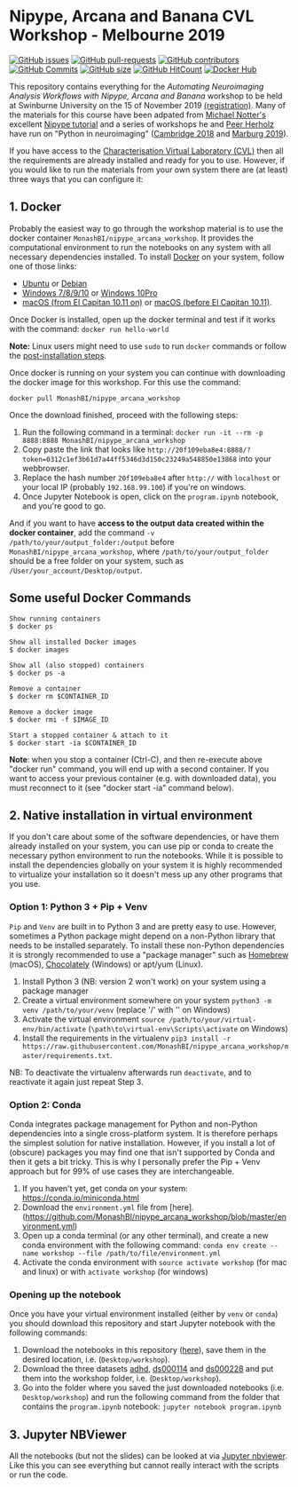 # Nipype, Arcana and Banana CVL Workshop - Melbourne 2019

[![GitHub issues](https://img.shields.io/github/issues/MonashBI/nipype_arcana_workshop.svg)](https://github.com/MonashBI/nipype_arcana_workshop/issues/)
[![GitHub pull-requests](https://img.shields.io/github/issues-pr/MonashBI/nipype_arcana_workshop.svg)](https://github.com/MonashBI/nipype_arcana_workshop/pulls/)
[![GitHub contributors](https://img.shields.io/github/contributors/MonashBI/nipype_arcana_workshop.svg)](https://GitHub.com/MonashBI/nipype_arcana_workshop/graphs/contributors/)
[![GitHub Commits](https://github-basic-badges.herokuapp.com/commits/MonashBI/nipype_arcana_workshop.svg)](https://github.com/MonashBI/nipype_arcana_workshop/commits/master)
[![GitHub size](https://github-size-badge.herokuapp.com/MonashBI/nipype_arcana_workshop.svg)](https://github.com/MonashBI/nipype_arcana_workshop/archive/master.zip)
[![GitHub HitCount](http://hits.dwyl.io/MonashBI/nipype_arcana_workshop.svg)](http://hits.dwyl.io/MonashBI/nipype_arcana_workshop)
[![Docker Hub](https://img.shields.io/docker/pulls/MonashBI/nipype_arcana_workshop.svg?maxAge=2592000)](https://hub.docker.com/r/MonashBI/nipype_arcana_workshop/)

This repository contains everything for the *Automating Neuroimaging Analysis Workflows with Nipype, Arcana and Banana* workshop to be held at Swinburne University on the 15 of November 2019 [(registration)](https://www.eventbrite.com.au/e/automating-neuroimaging-analysis-workflows-with-nipype-arcana-and-banana-registration-69832758661). Many of the materials for this course have been adpated from [Michael Notter's](https://github.com/miykael) excellent [Nipype tutorial](https://github.com/miykael/nipype_tutorial) and a series of workshops he and [Peer Herholz](https://github.com/PeerHerholz) have run on "Python in neuroimaging" ([Cambridge 2018](https://nbviewer.jupyter.org/github/miykael/workshop_cambridge/blob/master/program.ipynb) and [Marburg 2019](https://nbviewer.jupyter.org/github/PeerHerholz/workshop_marburg/blob/master/program.ipynb)).

If you have access to the [Characterisation Virtual Laboratory (CVL)](https://www.cvl.org.au) then all the requirements are already installed and ready for you to use. However, if you would like to run the materials from your own system there are (at least) three ways that you can configure it:

## 1. Docker

Probably the easiest way to go through the workshop material is to use the docker container `MonashBI/nipype_arcana_workshop`. It provides the computational environment to run the notebooks on any system with all necessary dependencies installed. To install [Docker](https://www.docker.com/) on your system, follow one of those links:

 - [Ubuntu](https://docs.docker.com/engine/installation/linux/ubuntu/) or [Debian](https://docs.docker.com/engine/installation/linux/docker-ce/debian/)
 - [Windows 7/8/9/10](https://docs.docker.com/toolbox/toolbox_install_windows/) or [Windows 10Pro](https://docs.docker.com/docker-for-windows/install/)
 - [macOS (from El Capitan 10.11 on)](https://docs.docker.com/docker-for-mac/install/) or [macOS (before El Capitan 10.11)](https://docs.docker.com/toolbox/toolbox_install_mac/).

Once Docker is installed, open up the docker terminal and test if it works with the command: `docker run hello-world`

**Note:** Linux users might need to use ``sudo`` to run ``docker`` commands or follow the [post-installation steps](https://docs.docker.com/engine/installation/linux/linux-postinstall/).

Once docker is running on your system you can continue with downloading the docker image for this workshop. For this use the command:

`docker pull MonashBI/nipype_arcana_workshop`

Once the download finished, proceed with the following steps:

1. Run the following command in a terminal: ```docker run -it --rm -p 8888:8888 MonashBI/nipype_arcana_workshop```
2. Copy paste the link that looks like ```http://20f109eba8e4:8888/?token=0312c1ef3b61d7a44ff5346d3d150c23249a548850e13868``` into your webbrowser.
3. Replace the hash number ```20f109eba8e4``` after `http://` with `localhost` or your local IP (probably `192.168.99.100`) if you're on windows.
4. Once Jupyter Notebook is open, click on the `program.ipynb` notebook, and you're good to go.

And if you want to have **access to the output data created within the docker container**, add the command  `-v /path/to/your/output_folder:/output` before `MonashBI/nipype_arcana_workshop`, where `/path/to/your/output_folder` should be a free folder on your system, such as `/User/your_account/Desktop/output`.

## Some useful Docker Commands

    Show running containers
    $ docker ps

    Show all installed Docker images
    $ docker images

    Show all (also stopped) containers
    $ docker ps -a

    Remove a container
    $ docker rm $CONTAINER_ID

    Remove a docker image
    $ docker rmi -f $IMAGE_ID

    Start a stopped container & attach to it
    $ docker start -ia $CONTAINER_ID

**Note**: when you stop a container (Ctrl-C), and then re-execute above "docker run" command, you will end up with a second container. If you want to access your previous container (e.g. with downloaded data), you must reconnect to it (see "docker start -ia" command below).



## 2. Native installation in virtual environment

If you don't care about some of the software dependencies, or have them already installed on your system, you can use pip or conda to create the necessary python environment to run the notebooks. While it is possible to install the dependencies globally on your system it is highly recommended to virtualize your installation so it doesn't mess up any other programs that you use.

### Option 1: Python 3 + Pip + Venv

`Pip` and `Venv` are built in to Python 3 and are pretty easy to use. However, sometimes a Python package might depend on a non-Python library that needs
to be installed separately. To install these non-Python dependencies it is strongly recommended to use a "package manager" such as [Homebrew](http://brew.sh) (macOS), [Chocolately](http://chocolatey.org) (Windows) or apt/yum (Linux).

1. Install Python 3 (NB: version 2 won't work) on your system using a package manager
2. Create a virtual environment somewhere on your system `python3 -m venv /path/to/your/venv` (replace '/' with '\' on Windows)
3. Activate the virtual environment `source /path/to/your/virtual-env/bin/activate` (`\path\to\virtual-env\Scripts\activate` on Windows)
4. Install the requirements in the virtualenv `pip3 install -r https://raw.githubusercontent.com/MonashBI/nipype_arcana_workshop/master/requirements.txt`.

NB: To deactivate the virtualenv afterwards run `deactivate`, and to reactivate it again just repeat Step 3.

### Option 2: Conda

Conda integrates package management for Python and non-Python dependencies into a single cross-platform system. It is therefore perhaps the simplest solution for native installation. However, if you install a lot of (obscure) packages you may find one that isn't supported by Conda and then it gets a bit tricky. This is why I personally prefer the Pip + Venv approach but for 99% of use cases they are interchangeable.

1. If you haven't yet, get conda on your system: https://conda.io/miniconda.html
2. Download the `environment.yml` file from [here].(https://github.com/MonashBI/nipype_arcana_workshop/blob/master/environment.yml)
3. Open up a conda terminal (or any other terminal), and create a new conda environment with the following command: `conda env create --name workshop --file /path/to/file/environment.yml`
4. Activate the conda environment with `source activate workshop` (for mac and linux) or with `activate workshop` (for windows)

### Opening up the notebook

Once you have your virtual environment installed (either by `venv` or `conda`) you should download this repository and start Jupyter notebook with the following commands:

1. Download the notebooks in this repository ([here](https://github.com/MonashBI/nipype_arcana_workshop/archive/master.zip)), save them in the desired location, i.e. (`Desktop/workshop`).
2. Download the three datasets [adhd](https://www.dropbox.com/sh/wl0auzjfnp2jia3/AAChCae4sCHzB8GJ02VHGOYQa?dl=1), [ds000114](https://www.dropbox.com/sh/s0m8iz8fer3j5el/AACMamy4DyTMHMBud1IVgEDka?dl=1) and [ds000228](https://drive.google.com/file/d/1TWMVjjsBzWJvOx_uq-YVbJU4Yw0Ob0Wh/view?usp=sharing) and put them into the workshop folder, i.e. (`Desktop/workshop`).
3. Go into the folder where you saved the just downloaded notebooks (i.e. `Desktop/workshop`) and run the following command from the folder that contains the `program.ipynb` notebook: `jupyter notebook program.ipynb`


## 3. Jupyter NBViewer

All the notebooks (but not the slides) can be looked at via [Jupyter nbviewer](https://nbviewer.jupyter.org/github/MonashBI/nipype_arcana_workshop/blob/master/program.ipynb). Like this you can see everything but cannot really interact with the scripts or run the code.
